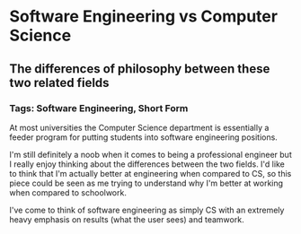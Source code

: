 # Software Engineering vs Computer Science
## The differences of philosophy between these two related fields

### Tags: Software Engineering, Short Form

At most universities the Computer Science department is essentially a
feeder program for putting students into software engineering positions.

I'm still definitely a noob when it comes to being a professional engineer
but I really enjoy thinking about the differences between the two fields. I'd
like to think that I'm actually better at engineering when compared to CS, so
this piece could be seen as me trying to understand why I'm better at working
when compared to schoolwork.

I've come to think of software engineering as simply CS with an extremely heavy
emphasis on results (what the user sees) and teamwork.
